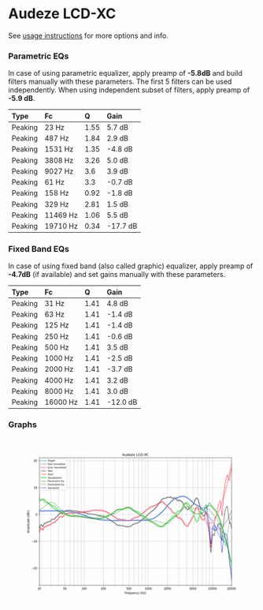 # Audeze LCD-XC
See [usage instructions](https://github.com/jaakkopasanen/AutoEq#usage) for more options and info.

### Parametric EQs
In case of using parametric equalizer, apply preamp of **-5.8dB** and build filters manually
with these parameters. The first 5 filters can be used independently.
When using independent subset of filters, apply preamp of **-5.9 dB**.

| Type    | Fc       |    Q | Gain     |
|:--------|:---------|:-----|:---------|
| Peaking | 23 Hz    | 1.55 | 5.7 dB   |
| Peaking | 487 Hz   | 1.84 | 2.9 dB   |
| Peaking | 1531 Hz  | 1.35 | -4.8 dB  |
| Peaking | 3808 Hz  | 3.26 | 5.0 dB   |
| Peaking | 9027 Hz  | 3.6  | 3.9 dB   |
| Peaking | 61 Hz    | 3.3  | -0.7 dB  |
| Peaking | 158 Hz   | 0.92 | -1.8 dB  |
| Peaking | 329 Hz   | 2.81 | 1.5 dB   |
| Peaking | 11469 Hz | 1.06 | 5.5 dB   |
| Peaking | 19710 Hz | 0.34 | -17.7 dB |

### Fixed Band EQs
In case of using fixed band (also called graphic) equalizer, apply preamp of **-4.7dB**
(if available) and set gains manually with these parameters.

| Type    | Fc       |    Q | Gain     |
|:--------|:---------|:-----|:---------|
| Peaking | 31 Hz    | 1.41 | 4.8 dB   |
| Peaking | 63 Hz    | 1.41 | -1.4 dB  |
| Peaking | 125 Hz   | 1.41 | -1.4 dB  |
| Peaking | 250 Hz   | 1.41 | -0.6 dB  |
| Peaking | 500 Hz   | 1.41 | 3.5 dB   |
| Peaking | 1000 Hz  | 1.41 | -2.5 dB  |
| Peaking | 2000 Hz  | 1.41 | -3.7 dB  |
| Peaking | 4000 Hz  | 1.41 | 3.2 dB   |
| Peaking | 8000 Hz  | 1.41 | 3.0 dB   |
| Peaking | 16000 Hz | 1.41 | -12.0 dB |

### Graphs
![](./Audeze%20LCD-XC.png)